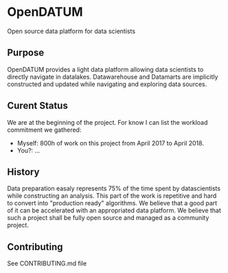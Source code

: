 # OpenDATUM
Open source data platform for data scientists

## Purpose
OpenDATUM provides a light data platform allowing data scientists to directly navigate in datalakes.
Datawarehouse and Datamarts are implicitly constructed and updated while navigating and exploring data sources.

## Curent Status
We are at the beginning of the project. For know I can list the workload commitment we gathered:
 - Myself: 800h of work on this project from April 2017 to April 2018.
 - You?: ...

## History
Data preparation easaly represents 75% of the time spent by datascientists while constructing an analysis. This part of the work is repetitive and hard to convert into "production ready" algorithms. We believe that a good part of it can be accelerated with an appropriated data platform. 
We believe that such a project shall be fully open source and managed as a community project.

## Contributing
See CONTRIBUTING.md file
